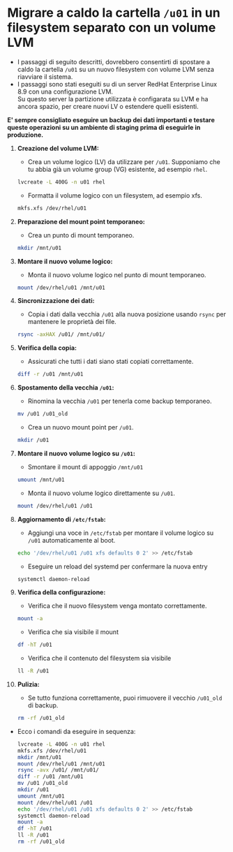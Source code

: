 # Migrare a caldo la cartella `/u01` in un filesystem separato con un volume LVM

- I passaggi di seguito descritti, dovrebbero consentirti di spostare a caldo la cartella `/u01` su un nuovo filesystem con volume LVM senza riavviare il sistema.
- I passaggi sono stati eseguiti su di un server RedHat Enterprise Linux 8.9 con una configurazione LVM. \
Su questo server la partizione utilizzata è configarata su LVM e ha ancora spazio, per creare nuovi LV o estendere quelli esistenti.

**E' sempre consigliato eseguire un backup dei dati importanti e testare queste operazioni su un ambiente di staging prima di eseguirle in produzione.**

1. **Creazione del volume LVM:**
   - Crea un volume logico (LV) da utilizzare per `/u01`. Supponiamo che tu abbia già un volume group (VG) esistente, ad esempio `rhel`.

    ```bash
    lvcreate -L 400G -n u01 rhel
    ```

   - Formatta il volume logico con un filesystem, ad esempio xfs.

    ```bash
    mkfs.xfs /dev/rhel/u01
    ```

2. **Preparazione del mount point temporaneo:**
   - Crea un punto di mount temporaneo.

    ```bash
    mkdir /mnt/u01
    ```

3. **Montare il nuovo volume logico:**
   - Monta il nuovo volume logico nel punto di mount temporaneo.

    ```bash
    mount /dev/rhel/u01 /mnt/u01
    ```

4. **Sincronizzazione dei dati:**
   - Copia i dati dalla vecchia `/u01` alla nuova posizione usando `rsync` per mantenere le proprietà dei file.

    ```bash
    rsync -axHAX /u01/ /mnt/u01/
    ```

5. **Verifica della copia:**
   - Assicurati che tutti i dati siano stati copiati correttamente.

    ```bash
    diff -r /u01 /mnt/u01
    ```

6. **Spostamento della vecchia `/u01`:**
   - Rinomina la vecchia `/u01` per tenerla come backup temporaneo.

    ```bash
    mv /u01 /u01_old
    ```

   - Crea un nuovo mount point per `/u01`.

    ```bash
    mkdir /u01
    ```

7. **Montare il nuovo volume logico su `/u01`:**
   - Smontare il mount di appoggio `/mnt/u01`

    ```bash
    umount /mnt/u01
    ```

   - Monta il nuovo volume logico direttamente su `/u01`.

    ```bash
    mount /dev/rhel/u01 /u01
    ```

8. **Aggiornamento di `/etc/fstab`:**
   - Aggiungi una voce in `/etc/fstab` per montare il volume logico su `/u01` automaticamente al boot.

    ```bash
    echo '/dev/rhel/u01 /u01 xfs defaults 0 2' >> /etc/fstab
    ```

    - Eseguire un reload del systemd per confermare la nuova entry

    ```bash
    systemctl daemon-reload
    ```

9. **Verifica della configurazione:**
   - Verifica che il nuovo filesystem venga montato correttamente.

    ```bash
    mount -a
    ```

    - Verifica che sia visibile il mount

    ```bash
    df -hT /u01
    ```

    - Verifica che il contenuto del filesystem sia visibile

    ```bash
    ll -R /u01
    ```

10. **Pulizia:**
    - Se tutto funziona correttamente, puoi rimuovere il vecchio `/u01_old` di backup.

    ```bash
    rm -rf /u01_old
    ```

- Ecco i comandi da eseguire in sequenza:

    ```bash
    lvcreate -L 400G -n u01 rhel
    mkfs.xfs /dev/rhel/u01
    mkdir /mnt/u01
    mount /dev/rhel/u01 /mnt/u01
    rsync -avx /u01/ /mnt/u01/
    diff -r /u01 /mnt/u01
    mv /u01 /u01_old
    mkdir /u01
    umount /mnt/u01
    mount /dev/rhel/u01 /u01
    echo '/dev/rhel/u01 /u01 xfs defaults 0 2' >> /etc/fstab
    systemctl daemon-reload
    mount -a
    df -hT /u01
    ll -R /u01
    rm -rf /u01_old
    ```

